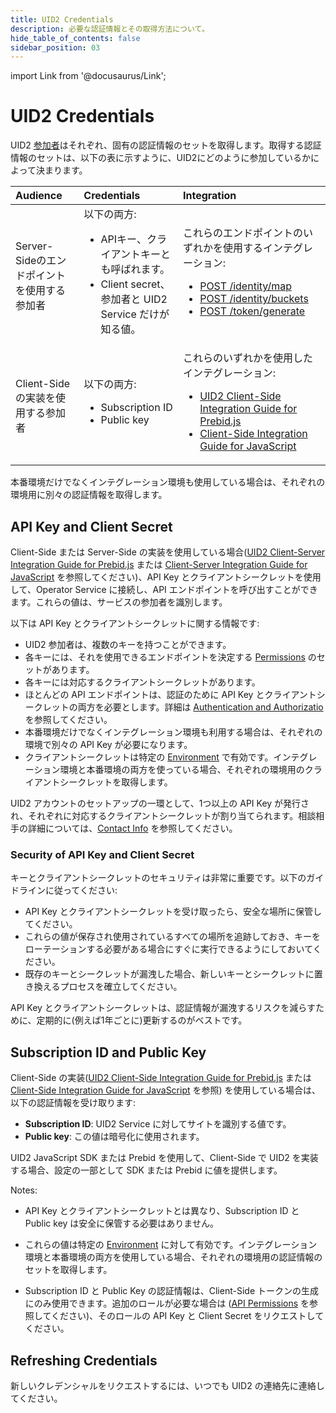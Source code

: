 ```yaml
---
title: UID2 Credentials
description: 必要な認証情報とその取得方法について。
hide_table_of_contents: false
sidebar_position: 03
---
```


import Link from '@docusaurus/Link';

# UID2 Credentials

UID2 <a href="/docs/intro#participants">参加者</a>はそれぞれ、固有の認証情報のセットを取得します。取得する認証情報のセットは、以下の表に示すように、UID2にどのように参加しているかによって決まります。

| Audience | Credentials | Integration |
| :--- | :--- | :--- |
| Server-Sideのエンドポイントを使用する参加者 | 以下の両方:<ul><li><Link href="../ref-info/glossary-uid#gl-api-key">APIキー</Link>、クライアントキーとも呼ばれます。</li><li><Link href="../ref-info/glossary-uid#gl-client-secret">Client secret</Link>、参加者と UID2 Service だけが知る値。</li></ul> | これらのエンドポイントのいずれかを使用するインテグレーション: <ul><li>[POST&nbsp;/identity/map](../endpoints/post-identity-map.md)</li><li>[POST&nbsp;/identity/buckets](../endpoints/post-identity-buckets.md)</li><li>[POST&nbsp;/token/generate](../endpoints/post-token-generate.md)</li></ul> |
| Client-Side の実装を使用する参加者 | 以下の両方: <ul><li>Subscription ID</li><li>Public key</li></ul> | これらのいずれかを使用したインテグレーション: <ul><li>[UID2 Client-Side Integration Guide for Prebid.js](../guides/integration-prebid-client-side.md)</li><li>[Client-Side Integration Guide for JavaScript](../guides/publisher-client-side.md)</li></ul> |

本番環境だけでなくインテグレーション環境も使用している場合は、それぞれの環境用に別々の認証情報を取得します。

## API Key and Client Secret

Client-Side または Server-Side の実装を使用している場合([UID2 Client-Server Integration Guide for Prebid.js](../guides/integration-prebid-server-side.md) または [Client-Server Integration Guide for JavaScript](../guides/integration-javascript-server-side.md) を参照してください)、API Key とクライアントシークレットを使用して、<Link href="../ref-info/glossary-uid#gl-operator-service">Operator Service</Link> に接続し、API エンドポイントを呼び出すことができます。これらの値は、サービスの参加者を識別します。

以下は API Key とクライアントシークレットに関する情報です:
- UID2 参加者は、複数のキーを持つことができます。
- 各キーには、それを使用できるエンドポイントを決定する [Permissions](gs-permissions.md) のセットがあります。
- 各キーには対応するクライアントシークレットがあります。
- ほとんどの API エンドポイントは、認証のために API Key とクライアントシークレットの両方を必要とします。詳細は [Authentication and Authorizatio](gs-auth.md) を参照してください。
- 本番環境だけでなくインテグレーション環境も利用する場合は、それぞれの環境で別々の API Key が必要になります。
- クライアントシークレットは特定の [Environment](gs-environments.md) で有効です。インテグレーション環境と本番環境の両方を使っている場合、それぞれの環境用のクライアントシークレットを取得します。

UID2 アカウントのセットアップの一環として、1つ以上の API Key が発行され、それぞれに対応するクライアントシークレットが割り当てられます。相談相手の詳細については、[Contact Info](gs-account-setup.md#contact-info) を参照してください。

### Security of API Key and Client Secret

キーとクライアントシークレットのセキュリティは非常に重要です。以下のガイドラインに従ってください:

- API Key とクライアントシークレットを受け取ったら、安全な場所に保管してください。
- これらの値が保存され使用されているすべての場所を追跡しておき、キーをローテーションする必要がある場合にすぐに実行できるようにしておいてください。
- 既存のキーとシークレットが漏洩した場合、新しいキーとシークレットに置き換えるプロセスを確立してください。

API Key とクライアントシークレットは、認証情報が漏洩するリスクを減らすために、定期的に(例えば1年ごとに)更新するのがベストです。

## Subscription ID and Public Key

Client-Side の実装([UID2 Client-Side Integration Guide for Prebid.js](../guides/integration-prebid-client-side.md) または [Client-Side Integration Guide for JavaScript](../guides/publisher-client-side.md) を参照) を使用している場合は、以下の認証情報を受け取ります:
- **Subscription ID**: UID2 Service に対してサイトを識別する値です。
- **Public key**: この値は暗号化に使用されます。

UID2 JavaScript SDK または Prebid を使用して、Client-Side で UID2 を実装する場合、設定の一部として SDK または Prebid に値を提供します。

Notes:

- API Key とクライアントシークレットとは異なり、Subscription ID と Public key は安全に保管する必要はありません。

- これらの値は特定の [Environment](gs-environments.md) に対して有効です。インテグレーション環境と本番環境の両方を使用している場合、それぞれの環境用の認証情報のセットを取得します。

- Subscription ID と Public Key の認証情報は、Client-Side トークンの生成にのみ使用できます。追加のロールが必要な場合は ([API Permissions](gs-permissions.md) を参照してください)、そのロールの API Key と Client Secret をリクエストしてください。

## Refreshing Credentials

新しいクレデンシャルをリクエストするには、いつでも UID2 の連絡先に連絡してください。
